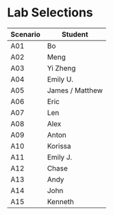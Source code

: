 # Lab Selections

| Scenario | Student |
| -------- | ------- |
| A01      | Bo |
| A02      | Meng |
| A03      | Yi Zheng |
| A04      | Emily U. |
| A05      | James / Matthew |
| A06      | Eric |
| A07      | Len |
| A08      | Alex |
| A09      | Anton |
| A10      | Korissa |
| A11      | Emily J. |
| A12      | Chase |
| A13      | Andy |
| A14      | John |
| A15      | Kenneth |
